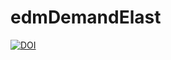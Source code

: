 # edmDemandElast
[![DOI](https://zenodo.org/badge/DOI/10.5281/zenodo.192384.svg)](https://doi.org/10.5281/zenodo.192384)
